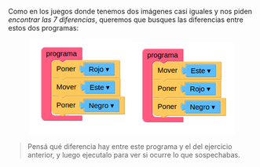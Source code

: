 <gs-toolbox toolbox-url="https://raw.githubusercontent.com/MumukiProject/mumuki-guia-gobstones-practica-primeros-programas-kids/master/assets/toolbox_1553281025747.xml"></gs-toolbox>

Como en los juegos donde tenemos dos imágenes casi iguales y nos piden  _encontrar las 7 diferencias_, queremos que busques las diferencias entre estos dos programas:

<div align="center">
<img src="https://raw.githubusercontent.com/MumukiProject/mumuki-guia-gobstones-practica-primeros-programas-kids/master/images/anterior_1523547509827.png" alt="anterior_1523547509827.png" width="auto" height="auto" style="display: float;"><img src="https://raw.githubusercontent.com/MumukiProject/mumuki-guia-gobstones-practica-primeros-programas-kids/master/images/repaso_1523547307694.png" alt="repaso_1523547307694.png" width="auto" height="auto">
</div>

> Pensá qué diferencia hay entre este programa y el del ejercicio anterior, y luego ejecutalo para ver si ocurre lo que sospechabas.